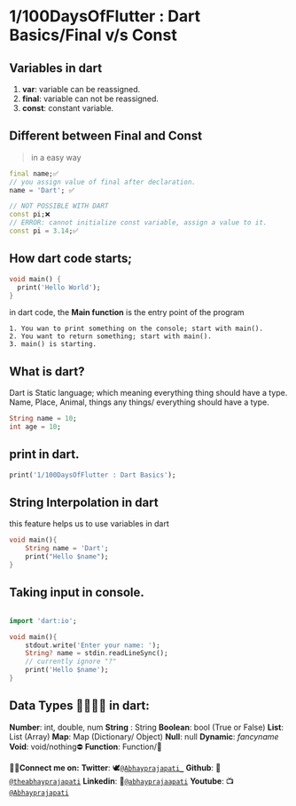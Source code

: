 <!-- title: 1/100DaysOfFlutter : Dart Basics -->


# 1/100DaysOfFlutter : Dart Basics/Final v/s Const

## Variables in dart

1. **var**: variable can be reassigned.
2. **final**: variable can not be reassigned.
3. **const**: constant variable.

## Different between Final and Const
> in a easy way

```dart
final name;✅
// you assign value of final after declaration.
name = 'Dart'; ✅

// NOT POSSIBLE WITH DART
const pi;❌
// ERROR: cannot initialize const variable, assign a value to it.
const pi = 3.14;✅
```

## How dart code starts;
    
```dart 
void main() {
  print('Hello World');
}
```
in dart code, the **Main function** is the entry point of the program

    1. You wan to print something on the console; start with main().
    2. You want to return something; start with main().
    3. main() is starting.


## What is dart?
Dart is Static language; which meaning everything thing should have a type.
Name, Place, Animal, things
any things/ everything should have a type.

```dart
String name = 10;
int age = 10;
```

## print in dart.
    
```dart
print('1/100DaysOfFlutter : Dart Basics');
```

## String Interpolation in dart
this feature helps us to use variables in dart 

```dart
void main(){
    String name = 'Dart';
    print("Hello $name");
}
```

## Taking input in console.

```Dart

import 'dart:io';

void main(){
    stdout.write('Enter your name: ');
    String? name = stdin.readLineSync();
    // currently ignore "?"
    print('Hello $name');
}
```


## Data Types 🙈🙉🙊🐵 in dart: 

<!-- make a table with heading  datatype ; keyword  -->

**Number**: int, double, num
**String** : String
**Boolean**: bool (True or False)
**List**: List (Array)
**Map**: Map (Dictionary/ Object)
**Null**: null
**Dynamic**: *fancyname*
**Void**: void/nothing⛔
**Function**: Function/🤖


**🤝🏾Connect me on:**
**Twitter**: 🕊️[`@Abhayprajapati_`](https://twitter.com/Abhayprajapati_)
**Github**: 🐧[`@theabhayprajapati`](https://github.com/theabhayprajapati)
**Linkedin**: 📌[`@abhayprajaapati`](https://www.linkedin.com/in/abhayprajaapati/)
**Youtube**: 📺[`@Abhayprajapati`](https://www.youtube.com/channel/UCUrQHSjXEAyboKLN_M0w0Mg)